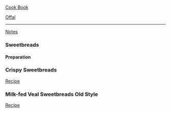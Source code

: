 [Cook Book]()  

[Offal]()  

-----  

[Notes]()  

### Sweetbreads  

#### Preparation  


### Crispy Sweetbreads  

[Recipe](https://www.cookstr.com/Meat/Crispy-Sweetbreads)  

### Milk-fed Veal Sweetbreads Old Style  

[Recipe](https://www.saveur.com/article/Recipes/Milk-Fed-Veal-Sweetbreads-in-the-Old-Style/)  
